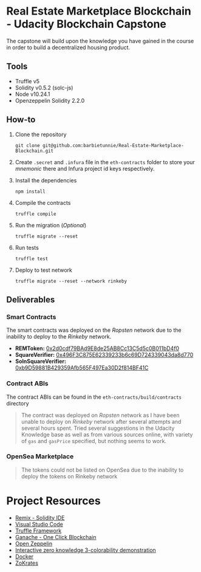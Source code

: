 # Real Estate Marketplace Blockchain - Udacity Blockchain Capstone

The capstone will build upon the knowledge you have gained in the course in order to build a decentralized housing product. 

## Tools

- Truffle v5
- Solidity v0.5.2 (solc-js)
- Node v10.24.1
- Openzeppelin Solidity 2.2.0

## How-to

1. Clone the repository

    ```
    git clone git@github.com:barbietunnie/Real-Estate-Marketplace-Blockchain.git
    ```

2. Create `.secret` and `.infura` file in the `eth-contracts` folder to store your _mnemonic_ there and Infura project id keys respectively.

3. Install the dependencies

    ```
    npm install
    ```

4. Compile the contracts

    ```
    truffle compile
    ```

5. Run the migration (_Optional_)

    ```
    truffle migrate --reset
    ```

6. Run tests

    ```
    truffle test
    ```

7. Deploy to test network

    ```
    truffle migrate --reset --network rinkeby
    ```

## Deliverables

### Smart Contracts

The smart contracts was deployed on the _Ropsten_ network due to the inability to deploy to the _Rinkeby_ network.

- **REMToken:** [0x2d0cdf79BAd9E8de25AB8Cc13C5d5c0B011bD4f0](https://ropsten.etherscan.io/address/0x2d0cdf79BAd9E8de25AB8Cc13C5d5c0B011bD4f0)
- **SquareVerifier:** [0x496F3C875E62339233b6c69D724339043da8d770](https://ropsten.etherscan.io/address/0x496F3C875E62339233b6c69D724339043da8d770)
- **SolnSquareVerifier:** [0xb9D59881B429359Afb565F497Ea30D2f814BF41C](https://ropsten.etherscan.io/address/0xb9D59881B429359Afb565F497Ea30D2f814BF41C)


### Contract ABIs

The contract ABIs can be found in the `eth-contracts/build/contracts` directory

> The contract was deployed on _Ropsten_ network as I have been unable to deploy on _Rinkeby_ network after several attempts and several hours spent. Tried several suggestions in the Udacity Knowledge base as well as from various sources online, with variety of `gas` and `gasPrice` specified, but nothing seems to work.

### OpenSea Marketplace

> The tokens could not be listed on OpenSea due to the inability to deploy the tokens on Rinkeby network

# Project Resources

* [Remix - Solidity IDE](https://remix.ethereum.org/)
* [Visual Studio Code](https://code.visualstudio.com/)
* [Truffle Framework](https://truffleframework.com/)
* [Ganache - One Click Blockchain](https://truffleframework.com/ganache)
* [Open Zeppelin ](https://openzeppelin.org/)
* [Interactive zero knowledge 3-colorability demonstration](http://web.mit.edu/~ezyang/Public/graph/svg.html)
* [Docker](https://docs.docker.com/install/)
* [ZoKrates](https://github.com/Zokrates/ZoKrates)

